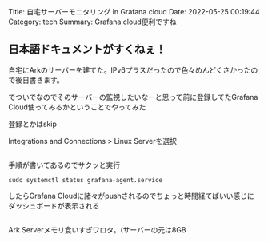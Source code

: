 Title: 自宅サーバーモニタリング in Grafana cloud
Date: 2022-05-25 00:19:44
Category: tech
Summary: Grafana cloud便利ですね

## 日本語ドキュメントがすくねぇ！

自宅にArkのサーバーを建てた。IPv6プラスだったので色々めんどくさかったので後日書きます。

でついでなのでそのサーバーの監視したいなーと思って前に登録してたGrafana Cloud使ってみるかということでやってみた

登録とかはskip

Integrations and Connections > Linux Serverを選択

<img src="https://i.imgur.com/SZac75E.png" alt="">

手順が書いてあるのでサクッと実行
<img src="https://i.imgur.com/KEpaL3n.png" alt="">

 `sudo systemctl status grafana-agent.service`

 したらGrafana Cloudに諸々がpushされるのでちょっと時間経てばいい感じにダッシュボードが表示される

 <img src="https://i.imgur.com/2zkdAwo.png" alt="">

 Ark Serverメモリ食いすぎワロタ。(サーバーの元は8GB

